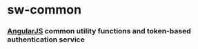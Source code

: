 ﻿# sw-common
### [AngularJS](http://angularjs.org/) common utility functions and token-based authentication service


